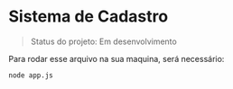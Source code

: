 # Sistema de Cadastro #

> Status do projeto: Em desenvolvimento

Para rodar esse arquivo na sua maquina, será necessário:

```
node app.js
```
